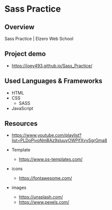 # Sass Practice

## Overview

Sass Practice | Elzero Web School

## Project demo

- https://joey493.github.io/Sass_Practice/

## Used Languages & Frameworks

- HTML
- CSS
  - SASS
- JavaScript

## Resources

- https://www.youtube.com/playlist?list=PLDoPjvoNmBAz9sluuyOWPifXvySgrGma8

- Template
    - https://www.os-templates.com/

- icons
    - https://fontawesome.com/

- images
    - https://unsplash.com/
    - https://www.pexels.com/




